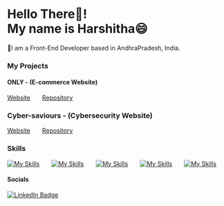 Hello There👋!
<br/>
My name is Harshitha😄
========================================================================================================================================

📍I am a Front-End Developer based in AndhraPradesh, India.
<br/>
### My Projects
#### ONLY - (E-commerce Website)
[Website](https://only-sooty.vercel.app/) &nbsp;&nbsp;&nbsp;&nbsp;&nbsp; [Repository](https://github.com/harshithax03/cyber-saviours)

### Cyber-saviours - (Cybersecurity Website)
[Website](https://cybersaviours.com/) &nbsp;&nbsp;&nbsp;&nbsp;&nbsp; [Repository](https://github.com/harshithax03/cyber-saviours)
<br/>

### Skills

[![My Skills](https://skillicons.dev/icons?i=html,css)](https://skillicons.dev) &nbsp;&nbsp;&nbsp;&nbsp;&nbsp; [![My Skills](https://skillicons.dev/icons?i=js,ts)](https://skillicons.dev) &nbsp;&nbsp;&nbsp;&nbsp;&nbsp; [![My Skills](https://skillicons.dev/icons?i=react,angular)](https://skillicons.dev) &nbsp;&nbsp;&nbsp;&nbsp;&nbsp; [![My Skills](https://skillicons.dev/icons?i=tailwind,threejs)](https://skillicons.dev) &nbsp;&nbsp;&nbsp;&nbsp;&nbsp; [![My Skills](https://skillicons.dev/icons?i=figma)](https://skillicons.dev)
<br/>



#### Socials

<div id="badges">
  <a href="www.linkedin.com/in/harshitha-dev">
    <img src="https://img.shields.io/badge/LinkedIn-blue?style=for-the-badge&logo=linkedin&logoColor=white" alt="LinkedIn Badge"/>
  </a>
</div>
